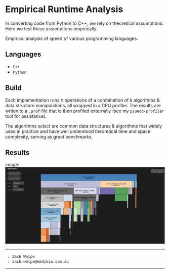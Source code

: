# Empirical Runtime Analysis

In converting code from Python to C++, we rely on theoretical assumptions. Here we test those assumptions empirically.

Empirical analysis of speed of various programming languages.

## Languages

- `C++`
- `Python`

## Build


Each implementation runs $n$ operations of a combination of $k$ algorithms & data structure manipulations, all wrapped in a CPU profiler. The results are writen to a `.prof` file that is then profiled externally (see my `psuedo-profiler` tool for assistance).

The algorithms select are common data structures & algorithms that widely used in practice and have well understood theoretical time and space complexity, serving as great benchmarks.


## Results

image:
![tesk](https://github.com/ZachWolpe/empirical-speed-test/blob/main/assets/prof-10.png "testier")

---
```
 : Zach Wolpe
 : zach.wolpe@medibio.com.au
```
---
